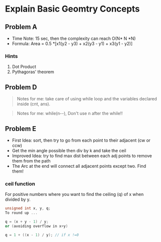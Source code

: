 # Explain Basic Geomtry Concepts

## Problem A

- Time Note: 15 sec, then the complexity can reach O(N* N *N)
- Formula: Area = 0.5 \*[x1(y2 - y3) + x2(y3 - y1) + x3(y1 - y2)]

### Hints

1. Dot Product
2. Pythagoras' theorem

## Problem D

> Notes for me: take care of using while loop and the variables declared inside (cnt, ans).

> Notes for me: while(n--), Don't use n after the while!!

## Problem E

- First Idea: sort, then try to go from each point to their adjacent (cw or ccw)
- Get the min angle possible then div by k and take the ceil
- Improved Idea: try to find max dist between each adj points to remove them from the path
- The Arc at the end will connect all adjacent points except two. Find them!

### ceil function

For positive numbers where you want to find the ceiling (q) of x when divided by y.

```cpp
unsigned int x, y, q;
To round up ...

q = (x + y - 1) / y;
or (avoiding overflow in x+y)

q = 1 + ((x - 1) / y); // if x !=0
```
